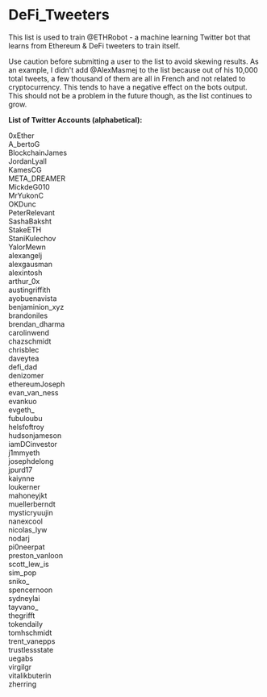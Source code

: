 # DeFi_Tweeters
This list is used to train @ETHRobot - a machine learning Twitter bot that learns from Ethereum &amp; DeFi tweeters to train itself.

Use caution before submitting a user to the list to avoid skewing results. As an example, I didn't add @AlexMasmej to the list because out of his 10,000 total tweets, a few thousand of them are all in French and not related to cryptocurrency. This tends to have a negative effect on the bots output. This should not be a problem in the future though, as the list continues to grow.

<b>List of Twitter Accounts (alphabetical):</b>

0xEther </br>
A_bertoG </br>
BlockchainJames </br>
JordanLyall </br>
KamesCG </br>
META_DREAMER </br>
MickdeG010 </br>
MrYukonC </br>
OKDunc </br>
PeterRelevant </br>
SashaBaksht </br>
StakeETH </br>
StaniKulechov </br>
YalorMewn </br>
alexangelj </br>
alexgausman </br>
alexintosh </br>
arthur_0x </br>
austingriffith </br>
ayobuenavista </br>
benjaminion_xyz </br>
brandoniles </br>
brendan_dharma </br>
carolinwend </br>
chazschmidt </br>
chrisblec </br>
daveytea </br>
defi_dad </br>
denizomer </br>
ethereumJoseph </br>
evan_van_ness </br>
evankuo </br>
evgeth_ </br>
fubuloubu </br>
helsfoftroy </br>
hudsonjameson </br>
iamDCinvestor </br>
j1mmyeth </br>
josephdelong </br>
jpurd17 </br>
kaiynne </br>
loukerner </br>
mahoneyjkt </br>
muellerberndt </br>
mysticryuujin </br>
nanexcool </br>
nicolas_lyw </br>
nodarj </br>
pi0neerpat </br>
preston_vanloon </br>
scott_lew_is </br>
sim_pop </br>
sniko_ </br>
spencernoon </br>
sydneylai </br>
tayvano_ </br>
thegrifft </br>
tokendaily </br>
tomhschmidt </br>
trent_vanepps </br>
trustlessstate </br>
uegabs </br>
virgilgr </br>
vitalikbuterin </br>
zherring

